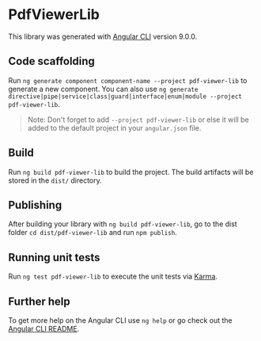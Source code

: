 # PdfViewerLib

This library was generated with [Angular CLI](https://github.com/angular/angular-cli) version 9.0.0.

## Code scaffolding

Run `ng generate component component-name --project pdf-viewer-lib` to generate a new component. You can also use `ng generate directive|pipe|service|class|guard|interface|enum|module --project pdf-viewer-lib`.
> Note: Don't forget to add `--project pdf-viewer-lib` or else it will be added to the default project in your `angular.json` file. 

## Build

Run `ng build pdf-viewer-lib` to build the project. The build artifacts will be stored in the `dist/` directory.

## Publishing

After building your library with `ng build pdf-viewer-lib`, go to the dist folder `cd dist/pdf-viewer-lib` and run `npm publish`.

## Running unit tests

Run `ng test pdf-viewer-lib` to execute the unit tests via [Karma](https://karma-runner.github.io).

## Further help

To get more help on the Angular CLI use `ng help` or go check out the [Angular CLI README](https://github.com/angular/angular-cli/blob/master/README.md).
